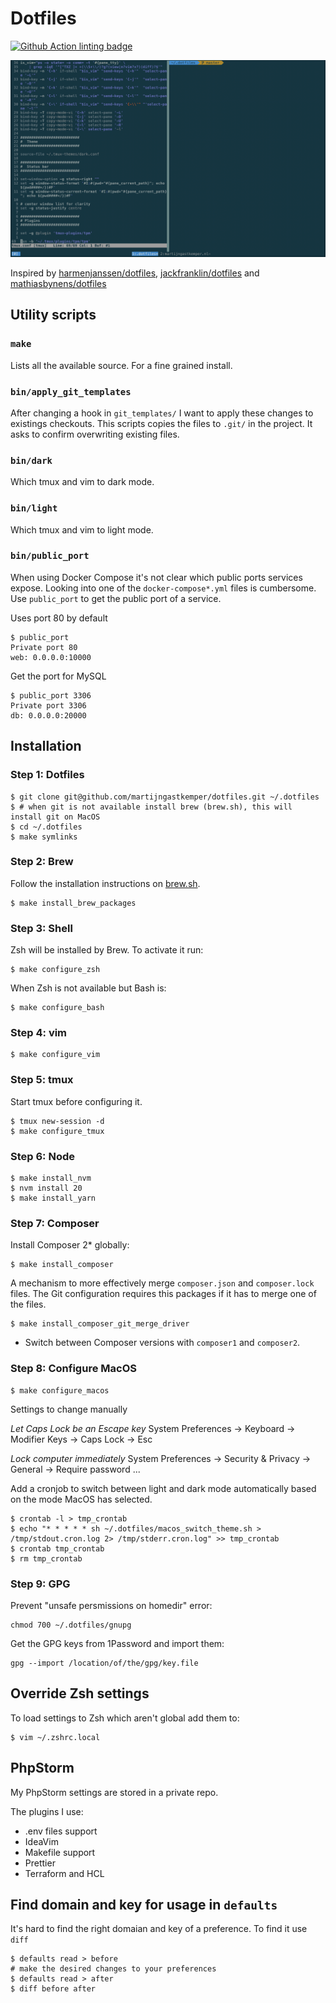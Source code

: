 # Dotfiles

[![Github Action linting badge](https://github.com/martijngastkemper/dotfiles/workflows/Linting/badge.svg)](https://github.com/martijngastkemper/dotfiles/actions)

![Screenshot of my terminal](screenshot.png)

Inspired by [harmenjanssen/dotfiles](https://github.com/harmenjanssen/dotfiles), [jackfranklin/dotfiles](https://github.com/jackfranklin/dotfiles) and [mathiasbynens/dotfiles](https://github.com/mathiasbynens/dotfiles)

## Utility scripts

### `make`

Lists all the available source. For a fine grained install.

### `bin/apply_git_templates`

After changing a hook in `git_templates/` I want to apply these changes to existings checkouts. This scripts copies the files to `.git/` in the project. It asks to confirm overwriting existing files.

### `bin/dark`

Which tmux and vim to dark mode.

### `bin/light`

Which tmux and vim to light mode.

### `bin/public_port`

When using Docker Compose it's not clear which public ports services expose. Looking into one of the `docker-compose*.yml` files is cumbersome. Use `public_port` to get the public port of a service.

Uses port 80 by default

    $ public_port
    Private port 80
    web: 0.0.0.0:10000

Get the port for MySQL

    $ public_port 3306
    Private port 3306
    db: 0.0.0.0:20000

## Installation

### Step 1: Dotfiles

    $ git clone git@github.com/martijngastkemper/dotfiles.git ~/.dotfiles
    $ # when git is not available install brew (brew.sh), this will install git on MacOS
    $ cd ~/.dotfiles
    $ make symlinks

### Step 2: Brew

Follow the installation instructions on [brew.sh](https://brew.sh).

    $ make install_brew_packages

### Step 3: Shell

Zsh will be installed by Brew. To activate it run:

    $ make configure_zsh

When Zsh is not available but Bash is:

    $ make configure_bash

### Step 4: vim

    $ make configure_vim

### Step 5: tmux

Start tmux before configuring it.

    $ tmux new-session -d
    $ make configure_tmux

### Step 6: Node

    $ make install_nvm
    $ nvm install 20
    $ make install_yarn

### Step 7: Composer

Install Composer 2* globally:

    $ make install_composer

A mechanism to more effectively merge `composer.json` and `composer.lock` files. The Git configuration requires this packages if it has to merge one of the files.

    $ make install_composer_git_merge_driver

* Switch between Composer versions with `composer1` and `composer2`.

### Step 8: Configure MacOS

    $ make configure_macos

Settings to change manually

*Let Caps Lock be an Escape key*
System Preferences -> Keyboard -> Modifier Keys -> Caps Lock -> Esc

*Lock computer immediately*
System Preferences -> Security & Privacy -> General -> Require password ...

Add a cronjob to switch between light and dark mode automatically based on the mode MacOS has selected.

    $ crontab -l > tmp_crontab
    $ echo "* * * * * sh ~/.dotfiles/macos_switch_theme.sh > /tmp/stdout.cron.log 2> /tmp/stderr.cron.log" >> tmp_crontab
    $ crontab tmp_crontab
    $ rm tmp_crontab

### Step 9: GPG

Prevent "unsafe persmissions on homedir" error:

```
chmod 700 ~/.dotfiles/gnupg
```

Get the GPG keys from 1Password and import them:

```
gpg --import /location/of/the/gpg/key.file
```

## Override Zsh settings

To load settings to Zsh which aren't global add them to:

    $ vim ~/.zshrc.local

## PhpStorm

My PhpStorm settings are stored in a private repo.

The plugins I use:

- .env files support
- IdeaVim
- Makefile support
- Prettier
- Terraform and HCL

## Find domain and key for usage in ``defaults``

It's hard to find the right domaian and key of a preference. To find it use ``diff``

    $ defaults read > before
    # make the desired changes to your preferences
    $ defaults read > after
    $ diff before after
